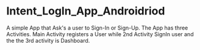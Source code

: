 # Intent_LogIn_App_Androidriod
A simple App that Ask's a user to Sign-In or Sign-Up. 
The App has three Activities.
Main Activity registers a User while 
2nd Activity SignIn user 
and the the 3rd activity is Dashboard.
